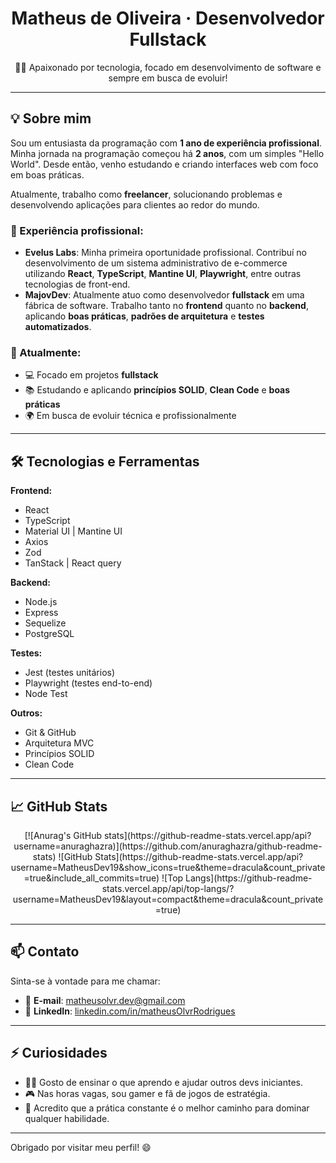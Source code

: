 <!-- Banner ou imagem no topo (opcional, mas recomendado) -->
<!-- Você pode criar uma imagem personalizada e usar o link do GitHub ou do Imgur -->
<!-- ![Banner](https://link-da-sua-imagem/banner.png) -->

<h1 align="center">Matheus de Oliveira · Desenvolvedor Fullstack</h1>

<p align="center">
  👨‍💻 Apaixonado por tecnologia, focado em desenvolvimento de software e sempre em busca de evoluir!  
</p>

---

## 💡 Sobre mim

Sou um entusiasta da programação com **1 ano de experiência profissional**.  
Minha jornada na programação começou há **2 anos**, com um simples "Hello World". Desde então, venho estudando e criando interfaces web com foco em boas práticas.

Atualmente, trabalho como **freelancer**, solucionando problemas e desenvolvendo aplicações para clientes ao redor do mundo.

### 🚀 Experiência profissional:

- **Evelus Labs**: Minha primeira oportunidade profissional. Contribuí no desenvolvimento de um sistema administrativo de e-commerce utilizando **React**, **TypeScript**, **Mantine UI**, **Playwright**, entre outras tecnologias de front-end.
- **MajovDev**: Atualmente atuo como desenvolvedor **fullstack** em uma fábrica de software. Trabalho tanto no **frontend** quanto no **backend**, aplicando **boas práticas**, **padrões de arquitetura** e **testes automatizados**.

### 📌 Atualmente:

- 💻 Focado em projetos **fullstack**
- 📚 Estudando e aplicando **princípios SOLID**, **Clean Code** e **boas práticas**
- 🌍 Em busca de evoluir técnica e profissionalmente

---

## 🛠️ Tecnologias e Ferramentas

**Frontend:**
- React
- TypeScript
- Material UI | Mantine UI
- Axios
- Zod
- TanStack | React query

**Backend:**
- Node.js
- Express
- Sequelize
- PostgreSQL

**Testes:**
- Jest (testes unitários)
- Playwright (testes end-to-end)
- Node Test

**Outros:**
- Git & GitHub
- Arquitetura MVC
- Princípios SOLID
- Clean Code

---

## 📈 GitHub Stats

<div align="center">
[![Anurag's GitHub stats](https://github-readme-stats.vercel.app/api?username=anuraghazra)](https://github.com/anuraghazra/github-readme-stats)
![GitHub Stats](https://github-readme-stats.vercel.app/api?username=MatheusDev19&show_icons=true&theme=dracula&count_private=true&include_all_commits=true)
![Top Langs](https://github-readme-stats.vercel.app/api/top-langs/?username=MatheusDev19&layout=compact&theme=dracula&count_private=true)

</div>



---

## 📫 Contato

Sinta-se à vontade para me chamar:

- 📧 **E-mail**: [matheusolvr.dev@gmail.com](mailto:matheusolvr.dev@gmail.com)
- 💼 **LinkedIn**: [linkedin.com/in/matheusOlvrRodrigues](https://www.linkedin.com/in/matheus-de-oliveira-rodrigues-750a26265/)
<!-- - 🌐 Portfólio: [seuportfólio.com](https://seuportfólio.com) -->

---

## ⚡ Curiosidades

- 👨‍🏫 Gosto de ensinar o que aprendo e ajudar outros devs iniciantes.
- 🎮 Nas horas vagas, sou gamer e fã de jogos de estratégia.
- 🧠 Acredito que a prática constante é o melhor caminho para dominar qualquer habilidade.

---

Obrigado por visitar meu perfil! 😄  
